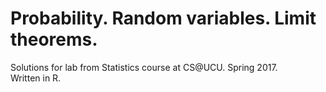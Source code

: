 # Probability. Random variables. Limit theorems.

Solutions for lab from Statistics course at CS@UCU. Spring 2017. <br>
Written in R.
